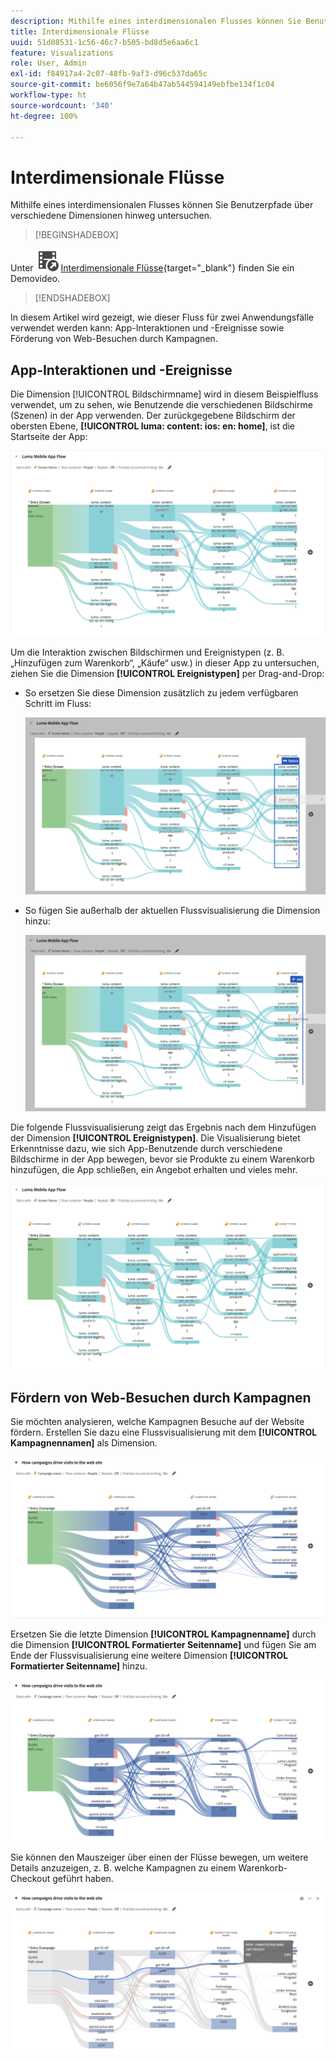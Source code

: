 ```yaml
---
description: Mithilfe eines interdimensionalen Flusses können Sie Benutzerpfade über verschiedene Dimensionen hinweg untersuchen.
title: Interdimensionale Flüsse
uuid: 51d08531-1c56-46c7-b505-bd8d5e6aa6c1
feature: Visualizations
role: User, Admin
exl-id: f84917a4-2c07-48fb-9af3-d96c537da65c
source-git-commit: be6056f9e7a64b47ab544594149ebfbe134f1c04
workflow-type: ht
source-wordcount: '340'
ht-degree: 100%

---
```


# Interdimensionale Flüsse

Mithilfe eines interdimensionalen Flusses können Sie Benutzerpfade über verschiedene Dimensionen hinweg untersuchen.

>[!BEGINSHADEBOX]

Unter ![VideoCheckedOut](/help/assets/icons/VideoCheckedOut.svg) [Interdimensionale Flüsse](https://video.tv.adobe.com/v/24041?quality=12&learn=on){target="_blank"} finden Sie ein Demovideo.

>[!ENDSHADEBOX]

In diesem Artikel wird gezeigt, wie dieser Fluss für zwei Anwendungsfälle verwendet werden kann: App-Interaktionen und -Ereignisse sowie Förderung von Web-Besuchen durch Kampagnen.

## App-Interaktionen und -Ereignisse

Die Dimension [!UICONTROL Bildschirmname] wird in diesem Beispielfluss verwendet, um zu sehen, wie Benutzende die verschiedenen Bildschirme (Szenen) in der App verwenden. Der zurückgegebene Bildschirm der obersten Ebene, **[!UICONTROL luma: content: ios: en: home]**, ist die Startseite der App:

![Ein Fluss mit dem hinzugefügtem Element.](assets/flowapp.png)

Um die Interaktion zwischen Bildschirmen und Ereignistypen (z. B. „Hinzufügen zum Warenkorb“, „Käufe“ usw.) in dieser App zu untersuchen, ziehen Sie die Dimension **[!UICONTROL Ereignistypen]** per Drag-and-Drop:

* So ersetzen Sie diese Dimension zusätzlich zu jedem verfügbaren Schritt im Fluss:

  ![Ein Fluss, der zeigt, dass die Seitendimension in mehrere Bereiche gezogen wurde](assets/flowapp-replace.png)

* So fügen Sie außerhalb der aktuellen Flussvisualisierung die Dimension hinzu:

  ![Ein Fluss, bei dem die Seitendimension in den Leerraum am Ende gezogen wurde.](assets/flowapp-add.png)

Die folgende Flussvisualisierung zeigt das Ergebnis nach dem Hinzufügen der Dimension **[!UICONTROL Ereignistypen]**. Die Visualisierung bietet Erkenntnisse dazu, wie sich App-Benutzende durch verschiedene Bildschirme in der App bewegen, bevor sie Produkte zu einem Warenkorb hinzufügen, die App schließen, ein Angebot erhalten und vieles mehr.

![Ein Fluss mit den Ergebnissen der Seitendimension oben in der Liste](assets/flowapp-result.png)

## Fördern von Web-Besuchen durch Kampagnen

Sie möchten analysieren, welche Kampagnen Besuche auf der Website fördern. Erstellen Sie dazu eine Flussvisualisierung mit dem **[!UICONTROL Kampagnennamen]** als Dimension.

![Fluss – Web-Kampagnenname als Dimension](assets/flowweb.png)

Ersetzen Sie die letzte Dimension **[!UICONTROL Kampagnenname]** durch die Dimension **[!UICONTROL Formatierter Seitenname]** und fügen Sie am Ende der Flussvisualisierung eine weitere Dimension **[!UICONTROL Formatierter Seitenname]** hinzu.

![Fluss – Web-Kampagnenname und Web-Seite als Dimension](assets/flowweb-replace.png)

Sie können den Mauszeiger über einen der Flüsse bewegen, um weitere Details anzuzeigen, z. B. welche Kampagnen zu einem Warenkorb-Checkout geführt haben.

![Bewegen des Mauszeigers über einen Fluss – Web-Kampagnenname und Web-Seite als Dimension](assets/flowweb-hover.png)
